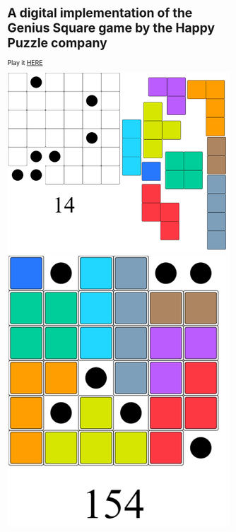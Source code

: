 # A digital implementation of the Genius Square game by the Happy Puzzle company

Play it [HERE](https://square.artomweb.com/)

![alt text](start.png)![alt text](finish.png)
